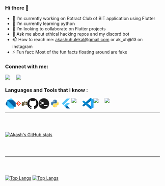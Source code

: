### Hi there 👋

- 🔭 I’m currently working on Rotract Club of BIT application using Flutter
- 🌱 I’m currently learning python
- 👯 I’m looking to collaborate on Flutter projects
- 💬 Ask me about ethical hacking repos and my discord bot
- 📫 How to reach me: akashuhulekal@gmail.com or ak_uh@13 on instagram
- ⚡ Fun fact: Most of the fun facts floating around are fake


### Connect with me:
[<img align="left" width="36" src="https://cdn.jsdelivr.net/npm/simple-icons@v3/icons/linkedin.svg" />](https://www.linkedin.com/in/akash-uday-6a0b52224/)
[<img align="left" width="36" src="https://cdn.jsdelivr.net/npm/simple-icons@v3/icons/instagram.svg" />](https://www.instagram.com/ak_uh13//)


<br/>

### Languages and Tools that i know :
<img align="left" width="36" src="https://raw.githubusercontent.com/github/explore/80688e429a7d4ef2fca1e82350fe8e3517d3494d/topics/dart/dart.png" />
<img align="left" width="36" src="https://raw.githubusercontent.com/github/explore/80688e429a7d4ef2fca1e82350fe8e3517d3494d/topics/git/git.png" />
<img align="left" width="36" src="https://raw.githubusercontent.com/github/explore/78df643247d429f6cc873026c0622819ad797942/topics/github/github.png" />
<img align="left" width="36" src="https://raw.githubusercontent.com/github/explore/80688e429a7d4ef2fca1e82350fe8e3517d3494d/topics/terminal/terminal.png" />
<img align="left" width="36" src="https://raw.githubusercontent.com/github/explore/80688e429a7d4ef2fca1e82350fe8e3517d3494d/topics/python/python.png" />
<img align="left" width="36" src="https://raw.githubusercontent.com/github/explore/80688e429a7d4ef2fca1e82350fe8e3517d3494d/topics/flutter/flutter.png" />
<img align="left" width="36" src="https://firebase.google.com/downloads/brand-guidelines/PNG/logo-logomark.png" />
<img align="left" width="36" src="https://raw.githubusercontent.com/github/explore/80688e429a7d4ef2fca1e82350fe8e3517d3494d/topics/visual-studio-code/visual-studio-code.png" />
<img align="left" width="36" src="https://mpng.subpng.com/20180625/vaa/kisspng-android-studio-mobile-app-development-studio-logo-5b30df8d235306.2910428315299296131447.jpg" />
<img align="left" width="36" src="https://firebase.google.com/downloads/brand-guidelines/PNG/logo-logomark.png" />




<br />
<br />

-----
<br />
<br />


[![Akash's GitHub stats](https://github-readme-stats.vercel.app/api?username=akashgreninja&hide=prs&count_private=true&show_icons=truee&theme=tokyonight)](https://github.com/anuraghazra/github-readme-stats)


<br />
<br />

-----
<br />
<br />

[![Top Langs](https://github-readme-stats.vercel.app/api/top-langs/?username=akashgreninja)](https://github.com/anuraghazra/github-readme-stats)
[![Top Langs](https://github-readme-stats.vercel.app/api/top-langs/?username=akashgreninja&layout=compact)](https://github.com/anuraghazra/github-readme-stats)

